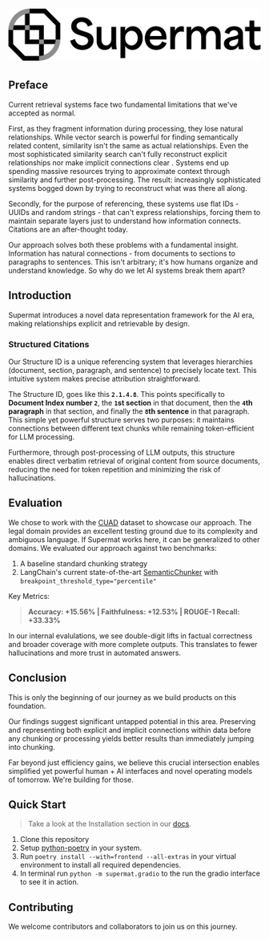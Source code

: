 # ![supermat](docs/assets/supermat-logo-black-sub.png "supermat")

## Preface

Current retrieval systems face two fundamental limitations that we've accepted as normal.

First, as they fragment information during processing, they lose natural relationships.
While vector search is powerful for finding semantically related content, similarity isn't the same as actual relationships. Even the most sophisticated similarity search can't fully reconstruct explicit relationships nor make implicit connections clear . Systems end up spending massive resources trying to approximate context through similarity and further post-processing. 
The result:  increasingly sophisticated systems bogged down by trying to reconstruct what was there all along. 

Secondly, for the purpose of referencing, these systems use flat IDs - UUIDs and random strings - that can't express relationships, forcing them to maintain separate layers just to understand how information connects. Citations are an after-thought today.  

Our approach solves both these problems with a fundamental insight. 
Information has natural connections - from documents to sections to paragraphs to sentences. This isn't arbitrary; it's how humans organize and understand knowledge. So why do we let AI systems break them apart? 

## Introduction

Supermat introduces a novel data representation framework for the AI era, making relationships explicit and retrievable by design.


### Structured Citations

Our Structure ID is a unique referencing system that leverages hierarchies (document, section, paragraph, and sentence) to precisely locate text. This intuitive system makes precise attribution straightforward.

The Structure ID, goes like this **`2.1.4.8`**. This points specifically to **Document Index number `2`**, the **`1`st section** in that document, then the **`4`th paragraph** in that section, and finally the **`8`th sentence** in that paragraph.
This simple yet powerful structure serves two purposes: it maintains connections between different text chunks while remaining token-efficient for LLM processing.

Furthermore, through post-processing of LLM outputs, this structure enables direct verbatim retrieval of original content from source documents, reducing the need for token repetition and minimizing the risk of hallucinations.

## Evaluation

We chose to work with the [CUAD](https://www.atticusprojectai.org/cuad) dataset to showcase our approach. The legal domain provides an excellent testing ground due to its complexity and ambiguous language. If Supermat works here, it can be generalized to other domains. We evaluated our approach against two benchmarks:

1. A baseline standard chunking strategy
2. LangChain's current state-of-the-art [SemanticChunker](https://python.langchain.com/api_reference/experimental/text_splitter/langchain_experimental.text_splitter.SemanticChunker.html) with `breakpoint_threshold_type="percentile"`

Key Metrics:

> **Accuracy: +15.56% | Faithfulness: +12.53% | ROUGE-1 Recall: +33.33%**

In our internal evalulations, we see double-digit lifts in factual correctness and broader coverage with more complete outputs. This translates to fewer hallucinations and more trust in automated answers.

## Conclusion

This is only the beginning of our journey as we build products on this foundation. 

Our findings suggest significant untapped potential in this area. Preserving and representing both explicit and implicit connections within data before any chunking or processing yields better results than immediately jumping into chunking.

Far beyond just efficiency gains, we believe this crucial intersection enables simplified yet powerful human + AI interfaces and novel operating models of tomorrow. We're building for those. 

## Quick Start

> Take a look at the Installation section in our [docs](https://supermatai.github.io/supermat/Installation/).

1. Clone this repository
2. Setup [python-poetry](https://python-poetry.org/docs/#installation) in your system.
3. Run `poetry install --with=frontend --all-extras` in your virtual environment to install all required dependencies.
4. In terminal run `python -m supermat.gradio` to the run the gradio interface to see it in action.

## Contributing

We welcome contributors and collaborators to join us on this journey.
